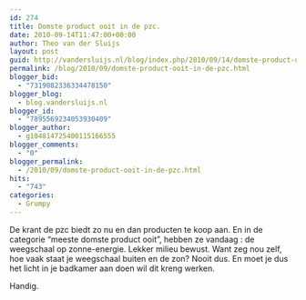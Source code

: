 ```yaml
---
id: 274
title: Domste product ooit in de pzc.
date: 2010-09-14T11:47:00+00:00
author: Theo van der Sluijs
layout: post
guid: http://vandersluijs.nl/blog/index.php/2010/09/14/domste-product-ooit-in-de-pzc/
permalink: /blog/2010/09/domste-product-ooit-in-de-pzc.html
blogger_bid:
  - "7319082336334478150"
blogger_blog:
  - blog.vandersluijs.nl
blogger_id:
  - "7895569234053930409"
blogger_author:
  - g104814725400115166555
blogger_comments:
  - "0"
blogger_permalink:
  - /2010/09/domste-product-ooit-in-de-pzc.html
hits:
  - "743"
categories:
  - Grumpy
---
```

De krant de pzc biedt zo nu en dan producten te koop aan. En in de categorie “meeste domste product ooit”, hebben ze vandaag : de weegschaal op zonne-energie. Lekker milieu bewust. Want zeg nou zelf, hoe vaak staat je weegschaal buiten en de zon? Nooit dus. En moet je dus het licht in je badkamer aan doen wil dit kreng werken.

Handig.